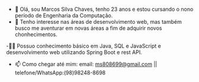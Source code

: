 - 👋 Olá, sou Marcos Silva Chaves, tenho 23 anos e estou cursando o  nono período de Engenharia da Computação.
- 💞️ Tenho interesse nas áreas de desenvolvimento web, mas também busco  me aventurar em novas áreas a fim de adquirir novos chonhecimentos.


-🧑‍💻 Possuo conhecimento  básico em Java, SQL e JavaScript e desenvolvimento web utilizando Spring Boot e rest API.
- 📫  Como chegar até mim:
        email: ms808699@gmail.com || 
        telefone/WhatsApp:(98)98248-8698

